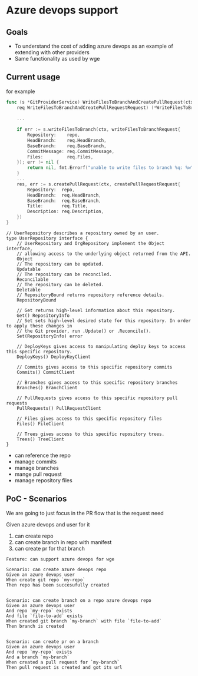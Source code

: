 # Azure devops support 

## Goals 

- To understand the cost of adding azure devops as an example of extending with other providers
- Same functionality as used by wge


## Current usage

for example 

```go
func (s *GitProviderService) WriteFilesToBranchAndCreatePullRequest(ctx context.Context,
	req WriteFilesToBranchAndCreatePullRequestRequest) (*WriteFilesToBranchAndCreatePullRequestResponse, error) {
	
	...
	
	if err := s.writeFilesToBranch(ctx, writeFilesToBranchRequest{
		Repository:    repo,
		HeadBranch:    req.HeadBranch,
		BaseBranch:    req.BaseBranch,
		CommitMessage: req.CommitMessage,
		Files:         req.Files,
	}); err != nil {
		return nil, fmt.Errorf("unable to write files to branch %q: %w", req.HeadBranch, err)
	}
    ...
	res, err := s.createPullRequest(ctx, createPullRequestRequest{
		Repository:  repo,
		HeadBranch:  req.HeadBranch,
		BaseBranch:  req.BaseBranch,
		Title:       req.Title,
		Description: req.Description,
	})
}
```


```golang
// UserRepository describes a repository owned by an user.
type UserRepository interface {
	// UserRepository and OrgRepository implement the Object interface,
	// allowing access to the underlying object returned from the API.
	Object
	// The repository can be updated.
	Updatable
	// The repository can be reconciled.
	Reconcilable
	// The repository can be deleted.
	Deletable
	// RepositoryBound returns repository reference details.
	RepositoryBound

	// Get returns high-level information about this repository.
	Get() RepositoryInfo
	// Set sets high-level desired state for this repository. In order to apply these changes in
	// the Git provider, run .Update() or .Reconcile().
	Set(RepositoryInfo) error

	// DeployKeys gives access to manipulating deploy keys to access this specific repository.
	DeployKeys() DeployKeyClient

	// Commits gives access to this specific repository commits
	Commits() CommitClient

	// Branches gives access to this specific repository branches
	Branches() BranchClient

	// PullRequests gives access to this specific repository pull requests
	PullRequests() PullRequestClient

	// Files gives access to this specific repository files
	Files() FileClient

	// Trees gives access to this specific repository trees.
	Trees() TreeClient
}
```

- can reference the repo
- manage commits
- manage branches
- mange pull request
- manage repository files

## PoC - Scenarios

We are going to just focus in the PR flow that is the request need

Given azure devops and user for it

1. can create repo
2. can create branch in repo with manifest
3. can create pr for that branch

```
Feature: can support azure devops for wge

Scenario: can create azure devops repo
Given an azure devops user
When create git repo `my-repo`
Then repo has been succesufully created


Scenario: can create branch on a repo azure devops repo
Given an azure devops user
And repo `my-repo` exists
And file `file-to-add` exists
When created git branch `my-branch` with file `file-to-add`
Then branch is created
 

Scenario: can create pr on a branch
Given an azure devops user
And repo `my-repo` exists
And a branch `my-branch`
When created a pull request for `my-branch` 
Then pull request is created and got its url
```
















